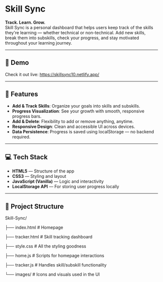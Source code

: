 # Skill Sync

**Track. Learn. Grow.**  
Skill Sync is a personal dashboard that helps users keep track of the skills they're learning — whether technical or non-technical. Add new skills, break them into subskills, check your progress, and stay motivated throughout your learning journey.

---

## 🚀 Demo

Check it out live: https://skillsync10.netlify.app/

---

## 🚀 Features

- **Add & Track Skills**: Organize your goals into skills and subskills.
- **Progress Visualization**: See your growth with smooth, responsive progress bars.
- **Add & Delete**: Flexibility to add or remove anything, anytime.
- **Responsive Design**: Clean and accessible UI across devices.
- **Data Persistence**: Progress is saved using localStorage — no backend required.

---

## 💻 Tech Stack

- **HTML5** — Structure of the app  
- **CSS3** — Styling and layout  
- **JavaScript (Vanilla)** — Logic and interactivity  
- **LocalStorage API** — For storing user progress locally  

---

## 📁 Project Structure

Skill-Sync/

├── index.html # Homepage

├── tracker.html # Skill tracking dashboard

├── style.css # All the styling goodness

├── home.js # Scripts for homepage interactions

├── tracker.js # Handles skill/subskill functionality

└── images/ # Icons and visuals used in the UI
